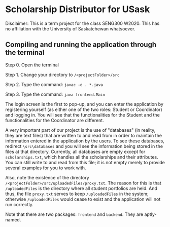 # Scholarship Distributor for USask

Disclaimer: This is a term project for the class SENG300 W2020. This has no affiliation with the University of Saskatchewan whatsoever.

## Compiling and running the application through the terminal
Step 0. Open the terminal

Step 1. Change your directory to `/<projectFolder>/src`

Step 2. Type the command: `javac -d . *.java`

Step 3. Type the command: `java frontend.Main`

The login screen is the first to pop-up, and you can enter the application by registering yourself (as either one of the two roles: Student or Coordinator) and logging in. You will see that the functionalities for the Student and the functionalities for the Coordinator are different. 

A very important part of our project is the use of "databases" (in reality, they are text files) that are written to and read from in order to maintain the information entered in the application by the users. To see these databases, redirect `\src\databases` and you will see the information being stored in the files at that directory. 
Currently, all databases are empty except for `scholarships.txt`, which handles all the scholarships and their attributes. You can still write to and read from this file; it is not empty merely to provide several examples for you to work with.

Also, note the existence of the directory `/<projectFolder>/src/uploadedFiles/proxy.txt`. The reason for this is that `/uploadedFiles` is the directory where all student portfolios are held. And thus, the file `proxy.txt` serves to keep `/uploadedFiles` in the system; otherwise `/uploadedFiles` would cease to exist and the application will not run correctly.

Note that there are two packages: `frontend` and `backend`. They are aptly-named.


